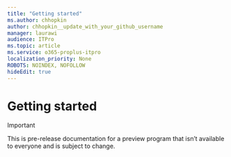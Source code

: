 ```yaml
---
title: "Getting started"
ms.author: chhopkin
author: chhopkin__update_with_your_github_username
manager: laurawi
audience: ITPro
ms.topic: article
ms.service: o365-proplus-itpro
localization_priority: None
ROBOTS: NOINDEX, NOFOLLOW
hideEdit: true
---
```


# Getting started

> [!IMPORTANT]
> This is pre-release documentation for a preview program that isn’t available to everyone and is subject to change.

<!--
To make use of the Microsoft 365 Apps management services available in config.office.com, you can enrol your devices in two ways depending on their Office channel.

## Auto-provisioning

For devices on Current Channel or Monthly Enterprise Channel, build X or later, ... Chris

## Onboarding

For devices on Semi-Annual Enterprise Channel, ... Dhiren
--!>
